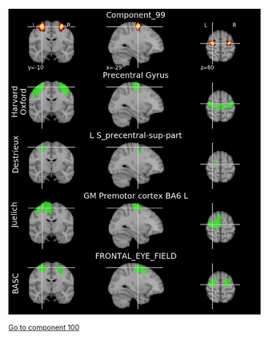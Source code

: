 ![99](preliminary/99.jpg "Component 99")

[Go to component 100](https://parietal-inria.github.io/MODL_atlas/256/100 "Component 100")
